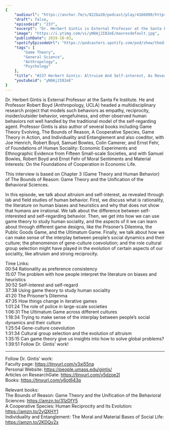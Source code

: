 ```yaml
---
{
	"audiourl": "https://anchor.fm/s/822ba20/podcast/play/4166890/https%3A%2F%2Fd3ctxlq1ktw2nl.cloudfront.net%2Fproduction%2F2019-7-10%2F20636077-44100-2-8794d8ab20c74.m4a",
	"draft": false,
	"episodeid": "237",
	"excerpt": "Dr. Herbert Gintis is External Professor at the Santa Fe Institute. He and Professor Robert Boyd (Anthropology, UCLA) headed a multidisciplinary research project that models such behaviors as empathy, reciprocity, insider/outsider behavior, vengefulness, and other observed human behaviors not well handled by the traditional model of the self-regarding agent. Professor Gintis is also author of several books including Game Theory Evolving, The Bounds of Reason, A Cooperative Species, Game Theory in Action, and Individuality and Entanglement and also coeditor, with Joe Henrich, Robert Boyd, Samuel Bowles, Colin Camerer, and Ernst Fehr, of Foundations of Human Sociality: Economic Experiments and Ethnographic Evidence from Fifteen Small-scale Societies,  and with Samuel Bowles, Robert Boyd and Ernst Fehr of Moral Sentiments and Material Interests: On the Foundations of Cooperation in Economic Life. ",
	"image": "https://i.ytimg.com/vi/yN8Aj2I82eE/maxresdefault.jpg",
	"publishDate": 2019-10-03,
	"spotifyEpisodeUrl": "https://podcasters.spotify.com/pod/show/thedissenter/episodes/237-Herbert-Gintis-Altruism-And-Self-interest--As-Revealed-Through-Game-Theory-e4tlpa",
	"tags": [
		"Game Theory",
		"General Science",
		"Anthropology",
		"Psychology"
	],
	"title": "#237 Herbert Gintis: Altruism And Self-interest, As Revealed Through Game Theory",
	"youtubeid": "yN8Aj2I82eE"
}
---
```

Dr. Herbert Gintis is External Professor at the Santa Fe Institute. He and Professor Robert Boyd (Anthropology, UCLA) headed a multidisciplinary research project that models such behaviors as empathy, reciprocity, insider/outsider behavior, vengefulness, and other observed human behaviors not well handled by the traditional model of the self-regarding agent. Professor Gintis is also author of several books including Game Theory Evolving, The Bounds of Reason, A Cooperative Species, Game Theory in Action, and Individuality and Entanglement and also coeditor, with Joe Henrich, Robert Boyd, Samuel Bowles, Colin Camerer, and Ernst Fehr, of Foundations of Human Sociality: Economic Experiments and Ethnographic Evidence from Fifteen Small-scale Societies,  and with Samuel Bowles, Robert Boyd and Ernst Fehr of Moral Sentiments and Material Interests: On the Foundations of Cooperation in Economic Life. 

This interview is based on Chapter 3 (Game Theory and Human Behavior) of The Bounds of Reason: Game Theory and the Unification of the Behavioral Sciences.

In this episode, we talk about altruism and self-interest, as revealed through lab and field studies of human behavior. First, we discuss what is rationality, the literature on human biases and heuristics and why that does not show that humans are irrational. We talk about the difference between self-interested and self-regarding behavior. Then, we get into how we can use game theory to study human sociality, and the aspects of it we can learn about through different game designs, like the Prisoner’s Dilemma, the Public Goods Game, and the Ultimatum Game. Finally, we talk about how we can make sense of the interplay between people’s social dynamics and their culture; the phenomenon of gene-culture coevolution; and the role cultural group selection might have played in the evolution of certain aspects of our sociality, like altruism and strong reciprocity.

Time Links:  
<time>00:54</time> Rationality as preference consistency  
<time>15:07</time> The problem with how people interpret the literature on biases and heuristics  
<time>30:52</time> Self-interest and self-regard  
<time>37:38</time> Using game theory to study human sociality  
<time>41:20</time> The Prisoner’s Dilemma  
<time>47:35</time> How things change in iterative games  
<time>1:01:24</time> The role of police in large-scale societies  
<time>1:06:31</time> The Ultimatum Game across different cultures  
<time>1:18:34</time> Trying to make sense of the interplay between people’s social dynamics and their culture  
<time>1:25:54</time> Gene-culture coevolution  
<time>1:31:34</time> Cultural group selection and the evolution of altruism  
<time>1:35:15</time> Can game theory give us insights into how to solve global problems?  
<time>1:39:51</time> Follow Dr. Gintis’ work!

---

Follow Dr. Gintis’ work:  
Faculty page: https://tinyurl.com/y3xj55na  
Personal Website: https://people.umass.edu/gintis/  
Articles on ResearchGate: https://tinyurl.com/y5dzoe2l  
Books: https://tinyurl.com/y6ot643p

Relevant books:  
The Bounds of Reason: Game Theory and the Unification of the Behavioral Sciences: https://amzn.to/31zDfY5  
A Cooperative Species: Human Reciprocity and Its Evolution: https://amzn.to/2yQXHY1  
Individuality and Entanglement: The Moral and Material Bases of Social Life: https://amzn.to/2KDQy2x
